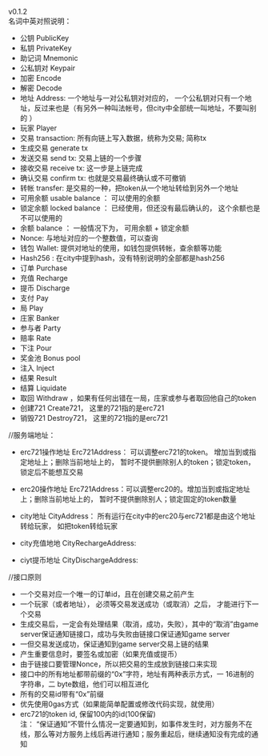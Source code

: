 v0.1.2  
名词中英对照说明：   
* 公钥 PublicKey    
* 私钥 PrivateKey   
* 助记词 Mnemonic    
* 公私钥对 Keypair    
* 加密 Encode   
* 解密 Decode   
* 地址 Address: 一个地址与一对公私钥对对应的， 一个公私钥对只有一个地址，反过来也是（有另外一种叫法帐号，但city中全部统一叫地址，不要叫别的 ）  
* 玩家 Player   
* 交易 transaction: 所有向链上写入数据，统称为交易; 简称tx   
* 生成交易 generate tx    
* 发送交易 send tx: 交易上链的一个步骤 
* 接收交易 receive tx: 这一步是上链完成   
* 确认交易 confirm tx: 也就是交易最终确认或不可撤销 
* 转帐 transfer: 是交易的一种，把token从一个地址转给到另外一个地址    
* 可用余额 usable balance ： 可以使用的余额
* 锁定余额 locked balance ： 已经使用，但还没有最后确认的， 这个余额也是不可以使用的
* 余额 balance ： 一般情况下为， 可用余额 + 锁定余额
* Nonce: 与地址对应的一个整数值，可以查询 
* 钱包 Wallet: 提供对地址的使用，如钱包提供转帐，查余额等功能  
* Hash256 : 在city中提到hash，没有特别说明的全部都是hash256   
* 订单 Purchase 
* 充值 Recharge 
* 提币 Discharge    
* 支付 Pay  
* 局 Play  
* 庄家 Banker   
* 参与者 Party   
* 赔率 Rate 
* 下注 Pour 
* 奖金池 Bonus pool  
* 注入 Inject   
* 结果 Result   
* 结算 Liquidate    
* 取回 Withdraw ，如果有任何出错在一局，庄家或参与者取回他自己的token   
* 创建721 Create721， 这里的721指的是erc721  
* 销毁721 Destroy721， 这里的721指的是erc721 

//服务端地址：    
* erc721操作地址 Erc721Address： 可以调整erc721的token。 增加当到或指定地址上；删除当前地址上的， 暂时不提供删除别人的token；锁定token，锁定后不能想互交易  
* erc20操作地址 Erc721Address：可以调整erc20的。增加当到或指定地址上；删除当前地址上的， 暂时不提供删除别人；锁定固定的token数量  

* city地址 CityAddress： 所有运行在city中的erc20与erc721都是由这个地址转给玩家， 如把token转给玩家 
* city充值地地 CityRechargeAddress:   
* ciyt提币地址 CityDischargeAddress:  

 
//接口原则  
* 一个交易对应一个唯一的订单id，且在创建交易之前产生    
* 一个玩家（或者地址）， 必须等交易发送成功（或取消）之后， 才能进行下一个交易   
* 生成交易后，一定会有处理结果（取消，成功，失败），其中的“取消”由game server保证通知链接口，成功与失败由链接口保证通知game server 
* 一但交易发送成功，保证通知到game server交易上链的结果    
* 产生重要信息时，要签名或加密（如果充值或提币） 
* 由于链接口要管理Nonce，所以把交易的生成放到链接口来实现
* 接口中的所有地址都带前缀的“0x”字符，地址有两种表示方式，一 16进制的字符串，二 byte数组，他们可以相互进化
* 所有的交易id带有“0x”前缀
* 优先使用0gas方式（如果能简单配置或修改代码实现，就使用）  
* erc721的token id, 保留100内的id(100保留)  
注： “保证通知”不管什么情况一定要通知到，如事件发生时，对方服务不在线，那么等对方服务上线后再进行通知；服务重起后，继续通知没有完成的通知 



